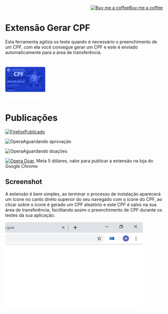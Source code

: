 <p align="right"><a target="_blank" href="https://ko-fi.com/wictorchaves"><img src="https://www.buymeacoffee.com/assets/img/BMC-btn-logo.svg" alt="Buy me a coffee">Buy me a coffee</a></p>

# Extensão Gerar CPF
Esta ferramenta agiliza os teste quando é necessário o preenchimento de um CPF, com ela você consegue gerar um CPF e este é enviado automaticamente para a área de transferência.
 
<p><img src="https://github.com/wictorChaves/ExtensaoGerarCPF/raw/master/images/icon128.png"></p>

# Publicações

<p><a target="_blank" href="https://addons.mozilla.org/pt-BR/firefox/addon/gerar-cpf/"><img src="https://www.apponic.com/storage/images/163/16/7d519d90198e2e4afc31cd76de33f492.png" alt="Firefox">Publicado</a></p>
<p><img src="https://media.superfiles.com/screenshots/56/56648_64x64x99ac2f8aef.jpg" alt="Opera">Aguardando aprovação</p>
<p><img src="https://iphone-tricks.com/wp-content/uploads/2017/03/chrome-offline-reading-list-icon-64x64.jpg" alt="Opera">Aguardando doações</p>

<p><a target="_blank" href="https://www.paypal.com/cgi-bin/webscr?cmd=_donations&business=DJEPCX6YKZBEU&item_name=Publicar+a+minha+extensao+na+loja+do+Google+Chrome.&currency_code=USD&source=url"><img src="https://cdn1.iconfinder.com/data/icons/Momentum_MatteEntireSet/32/money-add.png" alt="Opera"> Doar</a>, Meta 5 dólares, valor para publicar a extensão na loja do Google Chrome</p>

## Screenshot

A extensão é bem simples, ao terminar o processo de instalação aparecerá um ícone no canto direto superior do seu navegado com o ícone do CPF, ao clicar sobre o ícone é gerado um CPF aleatório e este CPF é salvo na sua área de transferência, facilitando assim o preenchimento de CPF durante os testes da sua aplicação.

<kbd>
<p><img src="https://github.com/wictorChaves/ExtensaoGerarCPF/raw/master/screenshot/440x280.png"></p>
</kbd>
